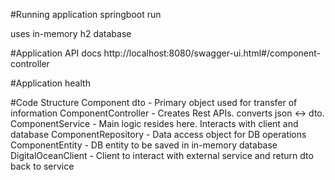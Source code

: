 #Running application
springboot run

uses in-memory h2 database


#Application API docs 
http://localhost:8080/swagger-ui.html#/component-controller

#Application health


#Code Structure
Component dto - Primary object used for transfer of information
ComponentController - Creates Rest APIs. converts json <-> dto. 
ComponentService - Main logic resides here. Interacts with client and database
ComponentRepository - Data access object for DB operations
ComponentEntity - DB entity to be saved in in-memory database
DigitalOceanClient - Client to interact with external service and return dto back to service

